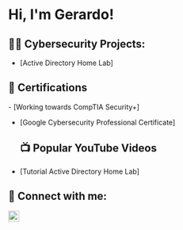 <h1>Hi, I'm Gerardo! </h1>
<h2>👨‍💻 Cybersecurity Projects:</h2>

- [Active Directory Home Lab]

<h2> 📄 Certifications</h2>
- [Working towards CompTIA Security+]

- [Google Cybersecurity Professional Certificate]

  <h2>📺 Popular YouTube Videos</h2>

- [Tutorial Active Directory Home Lab] 

<h2> 🤳 Connect with me:</h2>

[<img align="left" alt="gerardomelero | LinkedIn" width="22px" src="https://cdn.jsdelivr.net/npm/simple-icons@v3/icons/linkedin.svg" />][linkedin]


[twitter]:
[youtube]: 
[linkedin]: https://linkedin.com/in/gerardomelero

<!--
**GerardoMelero/GerardoMelero** is a ✨ _special_ ✨ repository because its `README.md` (this file) appears on your GitHub profile.

Here are some ideas to get you started:

- 🔭 I’m currently working on ...
- 🌱 I’m currently learning ...
- 👯 I’m looking to collaborate on ...
- 🤔 I’m looking for help with ...
- 💬 Ask me about ...
- 📫 How to reach me: ...
- 😄 Pronouns: ...
- ⚡ Fun fact: ...
-->
